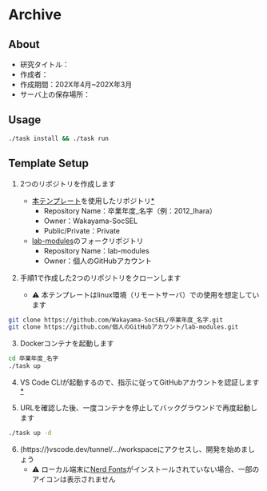 # Archive

## About
- 研究タイトル：
- 作成者：
- 作成期間：202X年4月~202X年3月
- サーバ上の保存場所：

## Usage
```bash
./task install && ./task run
```

## Template Setup
1. 2つのリポジトリを作成します
   - [本テンプレート](https://github.com/Wakayama-SocSEL/archive-template)を使用したリポジトリ[*](https://docs.github.com/ja/repositories/creating-and-managing-repositories/creating-a-repository-from-a-template)
      - Repository Name：卒業年度_名字（例：2012_Ihara）
      - Owner：Wakayama-SocSEL
      - Public/Private：Private
   - [lab-modules](https://github.com/Wakayama-SocSEL/lab-modules)のフォークリポジトリ
      - Repository Name：lab-modules
      - Owner：個人のGitHubアカウント

2. 手順1で作成した2つのリポジトリをクローンします
   - ⚠️ 本テンプレートはlinux環境（リモートサーバ）での使用を想定しています
```bash
git clone https://github.com/Wakayama-SocSEL/卒業年度_名字.git
git clone https://github.com/個人のGitHubアカウント/lab-modules.git
```

3. Dockerコンテナを起動します
```bash
cd 卒業年度_名字
./task up
```

4. VS Code CLIが起動するので、指示に従ってGitHubアカウントを認証します[*](https://code.visualstudio.com/docs/remote/tunnels)

5. URLを確認した後、一度コンテナを停止してバックグラウンドで再度起動します
```bash
./task up -d
```

6. (https://)vscode.dev/tunnel/.../workspaceにアクセスし、開発を始めましょう
   - ⚠️ ローカル端末に[Nerd Fonts](https://www.nerdfonts.com/)がインストールされていない場合、一部のアイコンは表示されません
